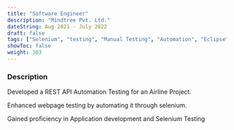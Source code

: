```yaml
---
title: "Software Engineer"
description: "Mindtree Pvt. Ltd."
dateString: Aug 2021 - July 2022
draft: false
tags: ["Selenium", "testing", "Manual Testing", "Automation", "Eclipse"]
showToc: false
weight: 303
---
```


### Description

Developed a REST API Automation Testing for an Airline Project.

Enhanced webpage testing by automating it through selenium.

Gained proficiency in Application development and Selenium Testing

<!-- - Integrated Rho product with GE Healthcare’s Edison platform which is expected to significantly increase the adoption of Rho among Canadian hospitals. GE Healthcare provided Amazon EKS to deploy Rho, which was originally designed to work on Docker-Compose. As a part of this integration, I wrote Kubernetes manifests to migrate Rho from Docker-Compose to Kubernetes.
- Automated integration testing of all the major backend workflows saving more than 2h of weekly testing time.
- Asynchronously decoupled individual micro-services using RabbitMQ and implemented dead letter queues (DLQs) for each queue to ensure retry of failed messages.
- Wrote Python scripts to automate installation and updation of Rho on customer site.
- Wrote bash scripts to automate the backup and restore functionality of Rho.

![](/experience/16bit/img1.jpeg#center) -->
